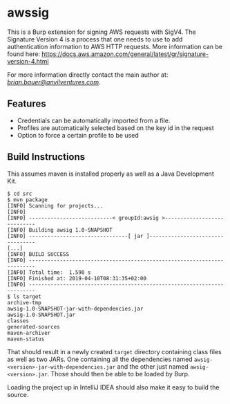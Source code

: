 # awssig
This is a Burp extension for signing AWS requests with SigV4. The Signature Version 4 is a process that one needs to use to add authentication information to AWS HTTP requests. More information can be found here: https://docs.aws.amazon.com/general/latest/gr/signature-version-4.html

For more information directly contact the main author at: *brian.bauer@anvilventures.com*.

## Features
- Credentials can be automatically imported from a file.
- Profiles are automatically selected based on the key id in the request
- Option to force a certain profile to be used


## Build Instructions
This assumes maven is installed properly as well as a Java Development Kit.

```
$ cd src
$ mvn package
[INFO] Scanning for projects...
[INFO]
[INFO] ---------------------------< groupId:awsig >----------------------------
[INFO] Building awsig 1.0-SNAPSHOT
[INFO] --------------------------------[ jar ]---------------------------------
[...]
[INFO] BUILD SUCCESS
[INFO] ------------------------------------------------------------------------
[INFO] Total time:  1.590 s
[INFO] Finished at: 2019-04-10T08:31:35+02:00
[INFO] ------------------------------------------------------------------------
$ ls target
archive-tmp
awsig-1.0-SNAPSHOT-jar-with-dependencies.jar
awsig-1.0-SNAPSHOT.jar
classes
generated-sources
maven-archiver
maven-status
```

That should result in a newly created `target` directory containing class files
as well as two JARs. One containing all the dependencies named
`awsig-<version>-jar-with-dependencies.jar` and the other just named
`awsig-<version>.jar`. Those should then be able to be loaded by Burp.

Loading the project up in IntelliJ IDEA should also make it easy to build the
source.
